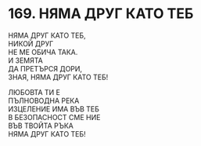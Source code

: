 # 169. НЯМА ДРУГ КАТО ТЕБ  
  
НЯМА ДРУГ КАТО ТЕБ,  
НИКОЙ ДРУГ  
НЕ МЕ ОБИЧА ТАКА.  
И ЗЕМЯТА  
ДА ПРЕТЪРСЯ ДОРИ,  
ЗНАЯ, НЯМА ДРУГ КАТО ТЕБ!  
  
ЛЮБОВТА ТИ Е  
ПЪЛНОВОДНА РЕКА  
ИЗЦЕЛЕНИЕ ИМА ВЪВ ТЕБ  
В БЕЗОПАСНОСТ СМЕ НИЕ  
ВЪВ ТВОЙТА РЪКА  
НЯМА ДРУГ КАТО ТЕБ!  
  

<DownloadsButton pdf="/pdf/169-nqma-drug.pdf" />

<DownloadChordsButton pdf="/chords/169-nqma-drug_akord.pdf"/>
